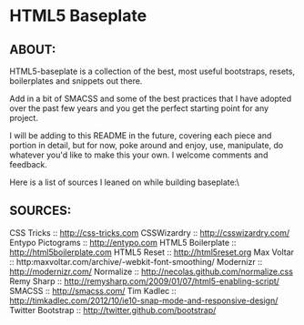 # HTML5 Baseplate

## ABOUT:

HTML5-baseplate is a collection of the best, most useful bootstraps, resets, boilerplates and snippets out there.

Add in a bit of SMACSS and some of the best practices that I have adopted over the past few years and you get the perfect starting point for any project.

I will be adding to this README in the future, covering each piece and portion in detail, but for now, poke around and enjoy, use, manipulate, do whatever you'd like to make this your own. I welcome comments and feedback.

Here is a list of sources I leaned on while building baseplate:\


## SOURCES:

CSS Tricks			:: http://css-tricks.com
CSSWizardry			:: http://csswizardry.com/
Entypo Pictograms	:: http://entypo.com
HTML5 Boilerplate	:: http://html5boilerplate.com
HTML5 Reset			:: http://html5reset.org
Max Voltar			:: http:maxvoltar.com/archive/-webkit-font-smoothing/
Modernizr			:: http://modernizr.com/
Normalize			:: http://necolas.github.com/normalize.css
Remy Sharp			:: http://remysharp.com/2009/01/07/html5-enabling-script/
SMACSS				:: http://smacss.com/
Tim Kadlec			:: http://timkadlec.com/2012/10/ie10-snap-mode-and-responsive-design/
Twitter Bootstrap	:: http://twitter.github.com/bootstrap/

